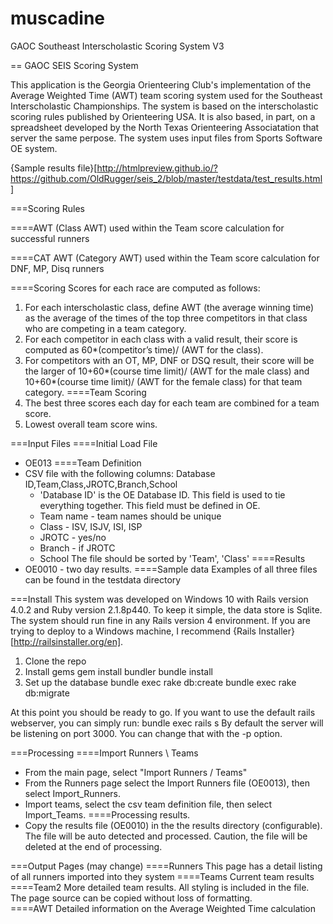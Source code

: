 # muscadine
GAOC Southeast Interscholastic Scoring System V3

== GAOC SEIS Scoring System

This application is the Georgia Orienteering Club's implementation of the Average Weighted Time (AWT) team scoring system used for the Southeast Interscholastic Championships.  The system is based on the interscholastic scoring rules published by Orienteering USA.  It is also based, in part, on a spreadsheet developed by the North Texas Orienteering Associatation that server the same perpose.  The system uses input files from Sports Software OE system. 

{Sample results file}[http://htmlpreview.github.io/?https://github.com/OldRugger/seis_2/blob/master/testdata/test_results.html]

===Scoring Rules

====AWT 
(Class AWT) used within the Team score calculation for successful runners

====CAT AWT 
(Category AWT) used within the Team score calculation for DNF, MP, Disq runners

====Scoring
Scores for each race are computed as follows:
1. For each interscholastic class, define AWT (the average winning time) as the average of the times of the top three competitors in that class who are competing in a team category.
1. For each competitor in each class with a valid result, their score is computed as 60*(competitor’s time)/ (AWT for the class).
1. For competitors with an OT, MP, DNF or DSQ result, their score will be the larger of 10+60*(course time limit)/ (AWT for the male class) and 10+60*(course time limit)/ (AWT for the female class) for that team category.
====Team Scoring 
1. The best three scores each day for each team are combined for a team score.
1. Lowest overall team score wins.

===Input Files
====Initial Load File 
* OE013
====Team Definition 
* CSV file with the following columns: Database ID,Team,Class,JROTC,Branch,School
  * 'Database ID' is the OE Database ID. This field is used to tie everything together.  This field must be defined in OE. 
  * Team name - team names should be unique
  * Class - ISV, ISJV, ISI, ISP 
  * JROTC - yes/no
  * Branch - if JROTC
  * School 
The file should be sorted by 'Team', 'Class'
====Results
* OE0010 - two day results. 
====Sample data
Examples of all three files can be found in the testdata directory

===Install
This system was developed on Windows 10 with Rails version 4.0.2 and Ruby version 2.1.8p440.  To keep it simple, the data store is Sqlite. The system should run fine in any Rails version 4 environment.  If you are trying to deploy to a Windows machine, I recommend {Rails Installer}[http://railsinstaller.org/en].  

1.  Clone the repo
1.  Install gems
 gem install bundler
 bundle install
1.  Set up the database
 bundle exec rake db:create
 bundle exec rake db:migrate
    
At this point you should be ready to go.  If you want to use the default rails webserver, you can simply run:
 bundle exec rails s 
By default the server will be listening on port 3000.  You can change that with the -p option. 

===Processing
====Import Runners \ Teams
* From the main page, select "Import Runners / Teams"
* From the Runners page select the Import Runners file (OE0013), then select Import_Runners.  
* Import teams, select the csv team definition file, then select Import_Teams.
====Processing results. 
* Copy the results file (OE0010) in the the results directory (configurable).  The file will be auto detected and processed.  Caution, the file will be deleted at the end of processing. 

===Output Pages (may change)
====Runners 
This page has a detail listing of all runners imported into they system
====Teams 
Current team results
====Team2
More detailed team results.  All styling is included in the file.  The page source can be copied without loss of formatting.  
====AWT
Detailed information on the Average Weighted Time calculation 


